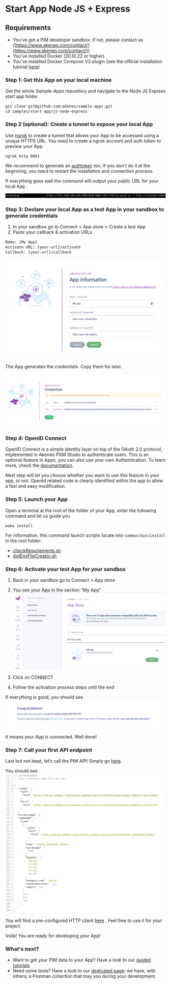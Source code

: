# Start App Node JS + Express

## Requirements
- You’ve got a PIM developer sandbox. If not, please contact us ([https://www.akeneo.com/contact/](https://www.akeneo.com/contact/))
- You’ve installed Docker (20.10.22 or higher)
- You’ve installed Docker Compose V2 plugin (see the official installation tutorial [here](https://docs.docker.com/compose/install/))

### Step 1: Get this App on your local machine
Get the whole Sample-Apps repository and navigate to the Node JS Express start app folder
```
git clone git@github.com:akeneo/sample-apps.git
cd samples/start-app/js-node-express
```

### Step 2 (optional): Create a tunnel to expose your local App
Use [ngrok]([https://ngrok.com/](https://ngrok.com/)) to create a tunnel that allows your App to be accessed using a unique HTTPS URL. You need to create a ngrok account and auth token to preview your App.
```
ngrok http 8081
```
We recommend to generate an [authtoken](https://dashboard.ngrok.com/get-started/your-authtoken) too, if you don't do it at the beginning, you need to restart the installation and connection process.

If everything goes well the command will output your public URL for your local App :

![img.png](../../../common/images/step2-1.png)

### Step 3: Declare your local App as a test App in your sandbox to generate credentials
1. In your sandbox go to Connect > App store > Create a test App
2. Paste your callback & activation URLs
```
Name: [My App]
Activate URL: [your-url]/activate
Callback: [your-url]/callback
```
![img.png](../../../common/images/step3-1.png)

The App generates the credentials. Copy them for later.

![img.png](../../../common/images/step3-2.png)

### Step 4: OpenID Connect

OpenID Connect is a simple identity layer on top of the OAuth 2.0 protocol, implemented in Akeneo PXM Studio to authenticate users.
This is an optional feature in Apps, you can also use your own Authentication. To learn more, check the [documentation](https://api.akeneo.com/apps/authentication-and-authorization.html#getting-started-with-openid-connect).

Next step will let you choose whether you want to use this feature in your app, or not.
OpenId related code is clearly identified within the app to allow a fast and easy modification.

### Step 5: Launch your App
Open a terminal at the root of the folder of your App, enter the following command and let us guide you
```
make install
```
For information, this command launch scripts locate into `common/bin/install` in the root folder:

- [checkRequirements.sh](https://github.com/akeneo/sample-apps/blob/main/common/bin/install/checkRequirements.sh)
- [dotEnvFileCreator.sh](https://github.com/akeneo/sample-apps/blob/main/common/bin/install/dotEnvFileCreator.sh)

### Step 6: Activate your test App for your sandbox
1. Back in your sandbox go to Connect > App store
2. You see your App in the section “My App”
   ![img.png](../../../common/images/step5-1.png)

3. Click on CONNECT
4. Follow the activation process steps until the end

If everything is good, you should see
![img.png](../../../common/images/step5-2_js-node-express.png)

It means your App is connected. Well done!

### Step 7: Call your first API endpoint

Last but not least, let’s call the PIM API!
Simply go [here](http://localhost:8081/first-api-call).

You should see
![img.png](../../../common/images/step6-1.png)

You will find a pre-configured HTTP client [here](https://github.com/akeneo/sample-apps/blob/main/samples/start-app/js-node-express/client/https-client.js) . Feel free to use it for your project.

Voilà! You are ready for developing your App!

### What's next?
- Want to get your PIM data to your App? Have a look to our [guided tutorials](https://api.akeneo.com/tutorials/homepage.html#tags=App%20Workflow)
- Need some tools? Have a look to our [dedicated page](https://api.akeneo.com/apps/app-developer-tools.html): we have, with others, a Postman collection that may you during your development.
